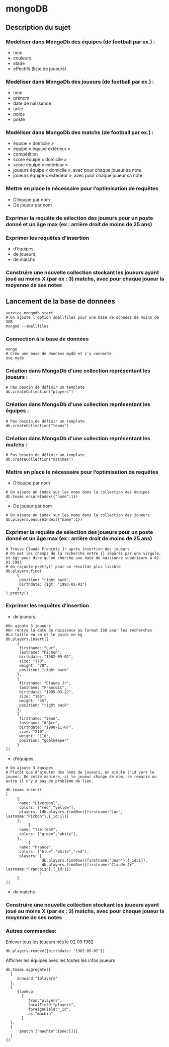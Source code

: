 # mongoDB

## Description du sujet

### Modéliser dans MongoDb des équipes (de football par ex.) :
* nom
* couleurs
* stade
* effectifs (liste de joueurs)

### Modéliser dans MongoDb des joueurs (de football par ex.) :
* nom
* prénom
* date de naissance
* taille
* poids
* poste

### Modéliser dans MongoDb des matchs (de football par ex.) :
* équipe « domicile »
* équipe « équipe extérieur »
* compétition
* score équipe « domicile »
* score équipe « extérieur »
* joueurs équipe « domicile », avec pour chaque joueur sa note
* joueurs équipe « extérieur », avec pour chaque joueur sa note

### Mettre en place le nécessaire pour l’optimisation de requêtes
* D’équipe par nom
* De joueur par nom
 
### Exprimer la requête de sélection des joueurs pour un poste donné et un âge max (ex : arrière droit de moins de 25 ans)


### Exprimer les requêtes d’insertion 
* d’équipes, 
* de joueurs, 
* de matchs

### Construire une nouvelle collection stockant les joueurs ayant joué au moins X (par ex : 3) matchs, avec pour chaque joueur la moyenne de ses notes


## Lancement de la base de données
```CQL
service mongodb start
# On ajoute l'option smallfiles pour une base de données de moins de 3GB
mongod --smallfiles
```

### Connection à la base de données
```CQL
mongo
# Crée une base de données mydb et s'y connecte
use mydb
```

### Création dans MongoDb d'une collection représentant les joueurs :
```CQL
# Pas besoin de définir un template
db.createCollection("players")
```

### Création dans MongoDb d'une collection représentant les équipes :
```CQL
# Pas besoin de définir un template
db.createCollection("teams")
```

### Création dans MongoDb d'une collection représentant les matchs :
```CQL
# Pas besoin de définir un template
db.createCollection("matches")
```

### Mettre en place le nécessaire pour l’optimisation de requêtes
* D’équipe par nom
```CQL
# On ajoute un index sur les noms dans la collection des équipes
db.teams.ensureIndex({"name":1})
```
* De joueur par nom
```CQL
# On ajoute un index sur les noms dans la collection des joueurs
db.players.ensureIndex({"name":1})
```
 
### Exprimer la requête de sélection des joueurs pour un poste donné et un âge max (ex : arrière droit de moins de 25 ans)
```CQL
# Trouve Claude Francois Jr après insertion des joueurs
# On met les champs de la recherche entre {} séparés par une virgule, et $gt pour dire qu'on cherche une date de naissance supérieure à 02 01 1993
# On rajoute pretty() pour un résultat plus lisible
db.players.find(
     {
      position: "right back",
      birthdate: {$gt: "1993-01-02"}
     }
).pretty()
```

### Exprimer les requêtes d’insertion 
* de joueurs, 
```CQL
#On ajoute 3 joueurs
#On rentre la date de naissance au format ISO pour les recherches
#La taille en cm et le poids en kg
db.players.insert([
     {
      firstname: "Luc",
      lastname: "Pichon",
      birthdate: "1982-09-02",
      size: "170",
      weight: "70",      
      position: "right back"
     },
     {
      firstname: "Claude Jr",
      lastname: "Francois",
      birthdate: "1995-03-22",
      size: "165",
      weight: "45",      
      position: "right back"
     },
     {
      firstname: "Jean",
      lastname: "d'Arc",
      birthdate: "1998-11-07",
      size: "210",
      weight: "110",      
      position: "goalkeeper"
     }
])
```

* d’équipes, 
```CQL
# On ajoute 3 équipes
# Plutôt que d'ajouter des noms de joueurs, on ajoute l'id vers le joueur. De cette manière, si le joueur change de nom, se remarie ou autre il n'y a pas de problème de lien.

db.teams.insert(
[
     {
      name: "Liverpool",
      colors: ["red","yellow"],
      players: [db.players.findOne({firstname:"Luc", lastname:"Pichon"},{_id:1})]   
     },
          {
      name: "Tse-team",
      colors: ["green","white"],
     },
          {
      name: "France",
      colors: ["blue","white","red"],
      players: [
                db.players.findOne({firstname:"Jean"},{_id:1}),
                db.players.findOne({firstname:"Claude Jr", lastname:"Francois"},{_id:1})                
               ]   
     }
])
```

* de matchs

### Construire une nouvelle collection stockant les joueurs ayant joué au moins X (par ex : 3) matchs, avec pour chaque joueur la moyenne de ses notes



### Autres commandes:
 Enlever tous les joueurs nés le 02 09 1982
```CQL
db.players.remove({birthdate: "1982-09-02"})
```
Afficher les équipes avec les toutes les infos joueurs

```CQL
db.teams.aggregate([
  {
     $unwind:"$players"
  },
  {
     $lookup:
       {
          from:"players",
          localField:"players",
          foreignField:"_id",
          as:"machin"
       }
  },
  {
      $match:{"machin":{$ne:[]}}
  }
])  
```
